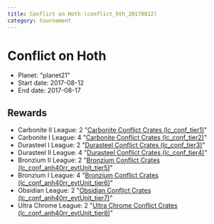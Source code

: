 ```yaml
---
title: Conflict on Hoth (conflict_hth_20170812)
category: tournament
---
```

# Conflict on Hoth

  * Planet: "planet21"
  * Start date: 2017-08-12
  * End date: 2017-08-17

## Rewards

  * Carbonite II League: 2 "[Carbonite Conflict Crates (lc_conf_tier1)](lc_conf_tier1.html)"
  * Carbonite I League: 4 "[Carbonite Conflict Crates (lc_conf_tier2)](lc_conf_tier2.html)"
  * Durasteel I League: 2 "[Durasteel Conflict Crates (lc_conf_tier3)](lc_conf_tier3.html)"
  * Durasteel II League: 4 "[Durasteel Conflict Crates (lc_conf_tier4)](lc_conf_tier4.html)"
  * Bronzium II League: 2 "[Bronzium Conflict Crates (lc_conf_anh40rr_evtUnit_tier5)](lc_conf_anh40rr_evtUnit_tier5.html)"
  * Bronzium I League: 4 "[Bronzium Conflict Crates (lc_conf_anh40rr_evtUnit_tier6)](lc_conf_anh40rr_evtUnit_tier6.html)"
  * Obsidian League: 2 "[Obsidian Conflict Crates (lc_conf_anh40rr_evtUnit_tier7)](lc_conf_anh40rr_evtUnit_tier7.html)"
  * Ultra Chrome League: 2 "[Ultra Chrome Conflict Crates (lc_conf_anh40rr_evtUnit_tier8)](lc_conf_anh40rr_evtUnit_tier8.html)"
